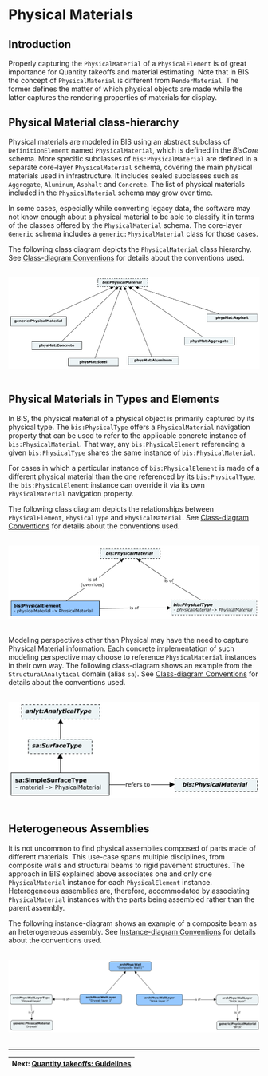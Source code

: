 # Physical Materials

## Introduction

Properly capturing the `PhysicalMaterial` of a `PhysicalElement` is of great importance for Quantity takeoffs and material estimating. Note that in BIS the concept of `PhysicalMaterial` is different from `RenderMaterial`. The former defines the matter of which physical objects are made while the latter captures the rendering properties of materials for display.

## Physical Material class-hierarchy

Physical materials are modeled in BIS using an abstract subclass of `DefinitionElement` named `PhysicalMaterial`, which is defined in the _BisCore_ schema. More specific subclasses of `bis:PhysicalMaterial` are defined in a separate core-layer `PhysicalMaterial` schema, covering the main physical materials used in infrastructure. It includes sealed subclasses such as `Aggregate`, `Aluminum`, `Asphalt` and `Concrete`. The list of physical materials included in the `PhysicalMaterial` schema may grow over time.

In some cases, especially while converting legacy data, the software may not know enough about a physical material to be able to classify it in terms of the classes offered by the `PhysicalMaterial` schema. The core-layer `Generic` schema includes a `generic:PhysicalMaterial` class for those cases.

The following class diagram depicts the `PhysicalMaterial` class hierarchy. See [Class-diagram Conventions](../references/class-diagram-conventions.md) for details about the conventions used.

&nbsp;
![Physical Material class-hierarchy](../media/physical-material-classes.png)
&nbsp;

## Physical Materials in Types and Elements

In BIS, the physical material of a physical object is primarily captured by its physical type. The `bis:PhysicalType` offers a `PhysicalMaterial` navigation property that can be used to refer to the applicable concrete instance of `bis:PhysicalMaterial`. That way, any `bis:PhysicalElement` referencing a given `bis:PhysicalType` shares the same instance of `bis:PhysicalMaterial`.

For cases in which a particular instance of `bis:PhysicalElement` is made of a different physical material than the one referenced by its `bis:PhysicalType`, the `bis:PhysicalElement` instance can override it via its own `PhysicalMaterial` navigation property.

The following class diagram depicts the relationships between `PhysicalElement`, `PhysicalType` and `PhysicalMaterial`. See [Class-diagram Conventions](../references/class-diagram-conventions.md) for details about the conventions used.

&nbsp;
![Physical Materials in Types and Elements](../media/physical-material-type-element.png)
&nbsp;

Modeling perspectives other than Physical may have the need to capture Physical Material information. Each concrete implementation of such modeling perspective may choose to reference `PhysicalMaterial` instances in their own way. The following class-diagram shows an example from the `StructuralAnalytical` domain (alias `sa`). See [Class-diagram Conventions](../references/class-diagram-conventions.md) for details about the conventions used.

&nbsp;
![Physical Materials in Other Modeling Perspectives](../media/physical-material-analytical-type.png)
&nbsp;

## Heterogeneous Assemblies

It is not uncommon to find physical assemblies composed of parts made of different materials. This use-case spans multiple disciplines, from composite walls and structural beams to rigid pavement structures. The approach in BIS explained above associates one and only one `PhysicalMaterial` instance for each `PhysicalElement` instance. Heterogeneous assemblies are, therefore, accommodated by associating `PhysicalMaterial` instances with the parts being assembled rather than the parent assembly.

The following instance-diagram shows an example of a composite beam as an heterogeneous assembly. See [Instance-diagram Conventions](../references/instance-diagram-conventions.md) for details about the conventions used.

&nbsp;
![Heterogeneous assemblies](../media/heterogeneous-assemblies.png)
&nbsp;

---

| Next: [Quantity takeoffs: Guidelines](./qto-guidelines.md)
|:---
